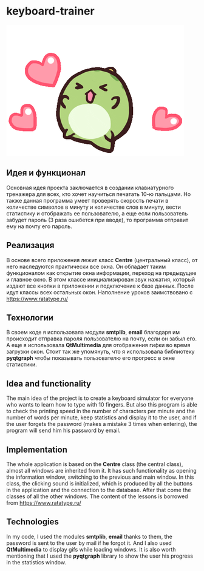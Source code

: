 # keyboard-trainer
![hippo](https://github.com/Darya-Tolmeneva/keyboard-trainer/blob/master/image/cute-happy.gif)
## Идея и функционал
Основная идея проекта заключается в создании клавиатурного тренажера для всех, кто хочет научиться печатать 10-ю пальцами. Но также данная программа умеет проверять скорость печати в количестве символов в минуту и количестве слов в минуту, вести статистику и отображать ее пользователю, а еще если пользователь забудет пароль (3 раза ошибется при вводе), то программа отправит ему на почту его пароль.
## Реализация
В основе всего приложения лежит класс **Centre** (центральный класс), от него наследуются практически все окна. Он обладает таким функционалом как открытие окна информации, переход на предыдущее и главное окно. В этом классе инициализирован звук нажатия, который издают все кнопки в приложении и подключение к базе данных. После идут классы всех остальных окон. Наполнение уроков заимствовано с https://www.ratatype.ru/ 
## Технологии
В своем коде я использовала модули **smtplib**, **email** благодаря им происходит отправка пароля пользователю на почту, если он забыл его. А еще я использовала **QtMultimedia** для отображения гифки во время загрузки окон. Стоит так же упомянуть, что я использовала библиотеку **pyqtgraph** чтобы показывать пользователю его прогресс в окне статистики.

## Idea and functionality
The main idea of the project is to create a keyboard simulator for everyone who wants to learn how to type with 10 fingers. But also this program is able to check the printing speed in the number of characters per minute and the number of words per minute, keep statistics and display it to the user, and if the user forgets the password (makes a mistake 3 times when entering), the program will send him his password by email.
## Implementation
The whole application is based on the **Centre** class (the central class), almost all windows are inherited from it. It has such functionality as opening the information window, switching to the previous and main window. In this class, the clicking sound is initialized, which is produced by all the buttons in the application and the connection to the database. After that come the classes of all the other windows. The content of the lessons is borrowed from https://www.ratatype.ru/
## Technologies
In my code, I used the modules **smtplib**, **email** thanks to them, the password is sent to the user by mail if he forgot it. And I also used **QtMultimedia** to display gifs while loading windows. It is also worth mentioning that I used the **pyqtgraph** library to show the user his progress in the statistics window.

